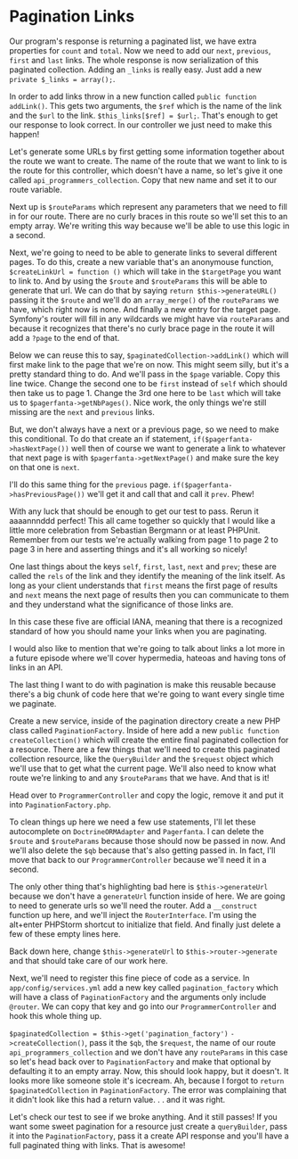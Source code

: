 # Pagination Links

Our program's response is returning a paginated list, we have extra properties for `count`
and `total`. Now we need to add our `next`, `previous`, `first` and `last` links. The whole
response is now serialization of this paginated collection. Adding an `_links` is really easy.
Just add a new `private $_links = array();`. 

In order to add links throw in a new function called `public function addLink()`. This gets
two arguments, the `$ref` which is the name of the link and the `$url` to the link.
`$this_links[$ref] = $url;`. That's enough to get our response to look correct. In our controller
we just need to make this happen!

Let's generate some URLs by first getting some information together about the route we want to create.
The name of the route that we want to link to is the route for this controller, which doesn't have a name,
so let's give it one called `api_programmers_collection`. Copy that new name and set it to our route variable.

Next up is `$routeParams` which represent any parameters that we need to fill in for our route. There are no
curly braces in this route so we'll set this to an empty array. We're writing this way because we'll be able to
use this logic in a second. 

Next, we're going to need to be able to generate links to several different pages. To do this, create a new variable
that's an anonymouse function, `$createLinkUrl = function ()` which will take in the `$targetPage` you want to link to.
And by using the `$route` and `$routeParams` this will be able to generate that url. We can do that by saying
`return $this->generateURL()` passing it the `$route` and we'll do an `array_merge()` of the `routeParams` we have,
which right now is none. And finally a new entry for the target page. Symfony's router will fill in any wildcards
we might have via `routeParams` and because it recognizes that there's no curly brace page in the route it will add a
`?page` to the end of that. 

Below we can reuse this to say, `$paginatedCollection->addLink()` which will first make link to the page that we're
on now. This might seem silly, but it's a pretty standard thing to do. And we'll pass in the `$page` variable. 
Copy this line twice. Change the second one to be `first` instead of `self` which should then take us to page 1. 
Change the 3rd one here to be `last` which will take us to `$pagerfanta->getNbPages()`. Nice work, the only things
we're still missing are the `next` and `previous` links.

But, we don't always have a next or a previous page, so we need to make this conditional. To do that create an
if statement, `if($pagerfanta->hasNextPage())` well then of course we want to generate a link to whatever that next
page is with `$pagerfanta->getNextPage()` and make sure the key on that one is `next`.

I'll do this same thing for the `previous` page. `if($pagerfanta->hasPreviousPage())` we'll get it and call that
and call it `prev`. Phew!

With any luck that should be enough to get our test to pass. Rerun it aaaannnddd perfect! This all came together 
so quickly that I would like a little more celebration from Sebastian Bergmann or at least PHPUnit. Remember from
our tests we're actually walking from page 1 to page 2 to page 3 in here and asserting things and it's all working
so nicely!

One last things about the keys `self`, `first`, `last`, `next` and `prev`; these are called the `rels` of the link
and they identify the meaning of the link itself. As long as your client understands that `first` means the first
page of results and `next` means the next page of results then you can communicate to them and they understand 
what the significance of those links are. 

In this case these five are official IANA, meaning that there is a recognized standard of how you should name your
links when you are paginating. 

I would also like to mention that we're going to talk about links a lot more in a future episode where we'll cover
hypermedia, hateoas and having tons of links in an API. 

The last thing I want to do with pagination is make this reusable because there's a big chunk of code here that we're
going to want every single time we paginate. 

Create a new service, inside of the pagination directory create a new PHP class called `PaginationFactory`. Inside
of here add a new `public function createCollection()` which will create the entire final paginated collection
for a resource. There are a few things that we'll need to create this paginated collection resource, like the
`QueryBuilder` and the `$request` object which we'll use that to get what the current page. We'll also need to
know what route we're linking to and any `$routeParams` that we have. And that is it! 

Head over to `ProgrammerController` and copy the logic, remove it and put it into `PaginationFactory.php`. 

To clean things up here we need a few use statements, I'll let these autocomplete on `DoctrineORMAdapter` and
`Pagerfanta`. I can delete the `$route` and `$routeParams` because those should now be passed in now. And
we'll also delete the `$qb` because that's also getting passed in. In fact, I'll move that back to our 
`ProgrammerController` because we'll need it in a second. 

The only other thing that's highlighting bad here is `$this->generateUrl` because we don't have a `generateUrl`
function inside of here. We are going to need to generate urls so we'll need the router. Add a `__construct` function
up here, and we'll inject the `RouterInterface`. I'm using the alt+enter PHPStorm shortcut to initialize that field.
And finally just delete a few of these empty lines here. 

Back down here, change `$this->generateUrl` to `$this->router->generate` and that should take care of our work here.

Next, we'll need to register this fine piece of code as a service. In `app/config/services.yml` add a new key
called `pagination_factory` which will have a class of `PaginationFactory` and the arguments only include `@router`.
We can copy that key and go into our `ProgrammerController` and hook this whole thing up. 

`$paginatedCollection = $this->get('pagination_factory')` `->createCollection()`, pass it the `$qb`, the `$request`,
the name of our route `api_programmers_collection` and we don't have any `routeParams` in this case so let's head 
back over to `PaginationFactory` and make that optional by defaulting it to an empty array. Now, this should look
happy, but it doesn't. It looks more like someone stole it's icecream. Ah, because I forgot to `return $paginatedCollection`
in `PaginationFactory`. The error was complaining that it didn't look like this had a return value. . . and it was
right.

Let's check our test to see if we broke anything. And it still passes! If you want some sweet pagination 
for a resource just create a `queryBuilder`, pass it into the `PaginationFactory`, pass it a create API response
and you'll have a full paginated thing with links. That is awesome!
